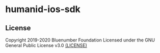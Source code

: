 # humanid-ios-sdk

## License

Copyright 2019-2020 Bluenumber Foundation
Licensed under the GNU General Public License v3.0 [(LICENSE)](client/LICENSE)
